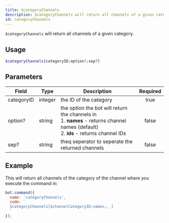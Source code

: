 ```yaml
---
title: $categoryChannels 
description: $categoryChannels will return all channels of a given category.
id: categoryChannels
---
```


`$categoryChannels` will return all channels of a given category.

## Usage

```php
$categoryChannels[categoryID;option?;sep?]
```

## Parameters 


| Field      | Type    | Description                                                                                                                                   | Required |
| ---------- | ------- | --------------------------------------------------------------------------------------------------------------------------------------------- |:--------:|
| categoryID | integer | the ID of the category                                                                                                                        |    true   |
| option?    | string  | the option the bot will return the channels in <br /> 1. **names** - returns channel names (default)  <br /> 2. **ids** - returns channel IDs |    false    |
| sep?       | string  | theq seperator to seperate the returned channels                                                                                              |    false    |



## Example

This will return all channels of the category of the channel where you execute the command in:

```javascript
bot.command({
  name: 'categoryChannels',
  code: `
  $categoryChannels[$channelCategoryID;names;, ]
  `
});
```